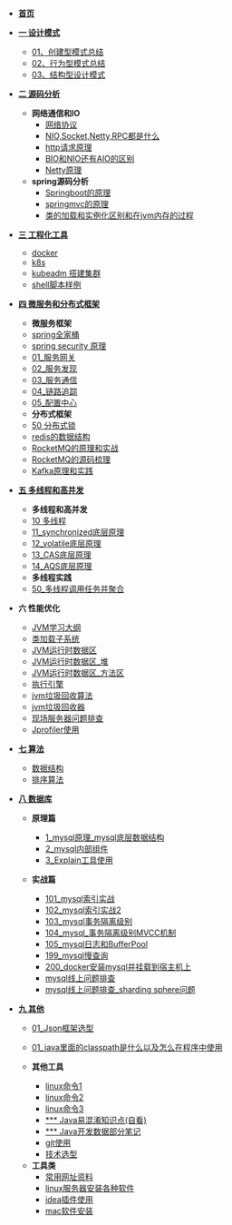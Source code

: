 <!-- docs/_sidebar.md -->
* [**首页**](zh-cn/)
* [**一 设计模式**](zh-design/)
  * [01、创建型模式总结](zh-design/construction.md)
  * [02、行为型模式总结](zh-design/behavior.md)
  * [03、结构型设计模式](zh-design/structural.md)
* [**二 源码分析**](zh-sound/)   
  - **网络通信和IO**
    * [网络协议](zh-sound/网络协议.md)
    * [NIO,Socket,Netty,RPC都是什么](zh-sound/NIO,Socket,Netty,RPC都是什么.md)
    * [http请求原理](zh-sound/http.md)
    * [BIO和NIO还有AIO的区别](zh-sound/BIO和NIO还有AIO的区别.md)
    * [Netty原理](zh-sound/Netty原理.md)
  - **spring源码分析**
    * [Springboot的原理](zh-sound/springboot.md)
    * [springmvc的原理](zh-sound/springmvc的原理.md)
    * [类的加载和实例化区别和在jvm内存的过程](zh-sound/类的加载和实例化区别和在jvm内存的过程.md)
* [**三 工程化工具**](zh-devops/)      
  * [docker](zh-devops/docker.md)
  * [k8s](zh-devops/k8s.md)
  * [kubeadm 搭建集群](zh-devops/kubeadm.md)
  * [shell脚本样例](zh-devops/shell.md)
* [**四 微服务和分布式框架**](zh-spring/)   
  - **微服务框架**
  + [spring全家桶](zh-spring/spring全家桶.md)
  + [spring security 原理](zh-spring/security原理.md)
  + [01_服务网关](zh-spring/01_服务网关.md)
  + [02_服务发现](zh-spring/02_服务发现.md)
  + [03_服务通信](zh-spring/03_服务通信.md)
  + [04_链路追踪](zh-spring/04_链路追踪.md)
  + [05_配置中心](zh-spring/05_配置中心.md)

  - **分布式框架**
  * [50 分布式锁](zh-lock/分布式锁.md)
  * [redis的数据结构](zh-lock/100_redis的数据结构.md)
  * [RocketMQ的原理和实战](zh-lock/RocketMQ.md)
  * [RocketMQ的源码梳理](zh-lock/RocketMQ.md)
  * [Kafka原理和实践](zh-lock/Kafka原理和实践.md)


* [**五 多线程和高并发**](zh-lock/)
  - **多线程和高并发**
  * [10 多线程](zh-lock/多线程.md)
  * [11_synchronized底层原理](zh-lock/synchronized底层原理.md)
  * [12_volatile底层原理](zh-lock/volatile.md)
  * [13_CAS底层原理](zh-lock/CAS.md)
  * [14_AQS底层原理](zh-lock/AQS.md)
  - **多线程实践**
  * [50_多线程调用任务并聚合](zh-lock/CompletableFuture.md)

  
* **六 性能优化**
  + [JVM学习大纲](zh-optimize/10_JVM学习大纲.md)
  + [类加载子系统](zh-optimize/11_JVM_类加载子系统.md)
  + [JVM运行时数据区](zh-optimize/12_运行时数据区.md)
  + [JVM运行时数据区_堆](zh-optimize/12_运行时数据区_堆.md)
  + [JVM运行时数据区_方法区](zh-optimize/12_运行时数据区_方法区.md)
  + [执行引擎](zh-optimize/13_执行引擎.md)
  + [jvm垃圾回收算法](zh-optimize/14_jvm垃圾回收算法.md)
  + [jvm垃圾回收器](zh-optimize/15_jvm垃圾回收器.md)
  + [现场服务器问题排查](zh-optimize/11_现场服务器问题排查方法.md)
  + [Jprofiler使用](zh-optimize/Jprofiler使用.md)
  
* [**七 算法**](zh-algorithm/)   
  + [数据结构](/zh-algorithm/data.md)
  + [排序算法](/zh-algorithm/sort.md)
  

* [**八 数据库**](zh-database/)   
  + **原理篇**
    + [1_mysql原理_mysql底层数据结构](zh-database/1_mysql底层数据结构.md)
    + [2_mysql内部组件](zh-database/2_mysql内部组件.md)
    + [3_Explain工具使用](zh-database/3_explian使用.md)

  + **实战篇**
    + [101_mysql索引实战](zh-database/101_mysql索引实战.md)
    + [102_mysql索引实战2](zh-database/102_mysql索引实战2.md)
    + [103_mysql事务隔离级别](zh-database/103_mysql事务隔离级别.md)
    + [104_mysql_事务隔离级别MVCC机制](zh-database/104_mysql_事务隔离级别MVCC机制.md)
    + [105_mysql日志和BufferPool](zh-database/105_mysql日志和BufferPool.md)
    + [199_mysql慢查询](zh-database/199_mysql慢查询.md)
    + [200_docker安装mysql并挂载到宿主机上](zh-database/100_docker安装mysql并挂载到宿主机上.md)
    + [mysql线上问题排查](zh-database/201_mysql线上问题排查.md)
    + [mysql线上问题排查_sharding sphere问题](zh-database/202_mysql线上问题排查2.md)
* [**九 其他**](zh-other/)
  + [01_Json框架选型](zh-other/01_Json框架选型.md)
  + [01_java里面的classpath是什么以及怎么在程序中使用](zh-other/01_java里面的classpath是什么以及怎么在程序中使用.md)

  + **其他工具**
    + [linux命令1](zh-other/91_linux命令1.md)
    + [linux命令2](zh-other/92_linux命令2.md)
    + [linux命令3](zh-other/93_linux命令3.md)
    + [*** Java易混淆知识点(自看)](zh-other/95_Java易混淆知识点(自看).md)
    + [*** Java开发数据部分笔记](zh-other/96_Java开发数据部分笔记.md)
    + [git使用](zh-other/97_git.md)
    + [技术选型](zh-other/98_技术选型.md)

  - **工具类**
    + [常用网址资料](zh-other/101_常用网址资料.md)
    + [linux服务器安装各种软件](zh-other/102_linux服务器安装各种软件.md)
    + [idea插件使用](zh-other/103_idea插件使用.md)
    + [mac软件安装](zh-other/300_mac软件安装.md)
 
